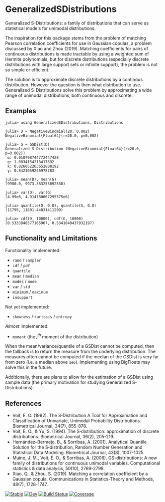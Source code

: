 # GeneralizedSDistributions

Generalized S-Distributions: a family of distributions that can serve as statistical models for unimodal distributions.

The inspiration for this package stems from the problem of matching Pearson correlation coefficients for use in Gaussian copulas, a problem discussed by Xiao and Zhou (2019). Matching coefficients for pairs of continuous distributions is made tractable by using a weighted sum of Hermite polynomials, but for discrete distributions (especially discrete distributions with large support sets or infinite support), the problem is not so simple or efficient. 

The solution is to approximate discrete distributions by a continous distribution. However the question is then what distribution to use. Generalized S-Distributions solve this problem by approximating a wide range of unimodal distributions, both continuous and discrete.

## Examples

```julia-repl
julia> using GeneralizedSDistributions, Distributions

julia> D = NegativeBinomial(20, 0.002)
NegativeBinomial{Float64}(r=20.0, p=0.002)

julia> G = GSDist(D)
Generalized S-Distribution (NegativeBinomial{Float64}(r=20.0, p=0.002))
 α: 0.010708744772447428
 g: 1.0034154213417692
 k: 0.026052263652808192
 γ: 0.8423059246978783

julia> mean(D), mean(G)
(9980.0, 9973.383253892538)

julia> var(D), var(G)
(4.99e6, 4.914780667295575e6)

julia> quantile(D, 0.8), quantile(G, 0.8)
(11795, 11801.44831411299)

julia> cdf(D, 10000), cdf(G, 10000)
(0.5333848577165967, 0.5341049437932197)
```

## Functionality and Limitations

Functionality implemented:

* `rand` / `sampler`
* `cdf` / `pdf`
* `quantile`
* `mean` / `median`
* `modes` / `mode`
* `var` / `std`
* `minimum` / `maximum`
* `insupport`

Not yet implemented:

* `skewness` / `kurtosis` / `entropy`

*Almost* implemented:

* `moment` (the $j^{th}$ moment of the distribution)

When the mean/variance/quantile of a GSDist cannot be computed, then the fallback is to return the measure from the underlying distribution. The measures often cannot be computed if the median of the GSDist is very far from zero (i.e. a median above `1e6`). Implementing using BigFloats may solve this in the future.

Additionally, there are plans to allow for the estimation of a GSDist using sample data (the primary motivation for studying Generalized S-Distributions).

## References

* Voit, E. O. (1992). The S‐Distribution A Tool for Approximation and Classification of Univariate, Unimodal Probability Distributions. Biometrical Journal, 34(7), 855-878.
* Voit, E. O., & Yu, S. (1994). The S‐distribution: approximation of discrete distributions. Biometrical Journal, 36(2), 205-219.
* Hernández–Bermejo, B., & Sorribas, A. (2001). Analytical Quantile Solution for the S‐distribution, Random Number Generation and Statistical Data Modeling. Biometrical Journal, 43(8), 1007-1025.
* Muino, J. M., Voit, E. O., & Sorribas, A. (2006). GS-distributions: A new family of distributions for continuous unimodal variables. Computational statistics & data analysis, 50(10), 2769-2798.
* Xiao, Q., & Zhou, S. (2019). Matching a correlation coefficient by a Gaussian copula. Communications in Statistics-Theory and Methods, 48(7), 1728-1747.

[![Stable](https://img.shields.io/badge/docs-stable-blue.svg)](https://adknudson.github.io/GeneralizedSDistributions.jl/stable)
[![Dev](https://img.shields.io/badge/docs-dev-blue.svg)](https://adknudson.github.io/GeneralizedSDistributions.jl/dev)
[![Build Status](https://github.com/adknudson/GeneralizedSDistributions.jl/workflows/CI/badge.svg)](https://github.com/adknudson/GeneralizedSDistributions.jl/actions)
[![Coverage](https://codecov.io/gh/adknudson/GeneralizedSDistributions.jl/branch/main/graph/badge.svg)](https://codecov.io/gh/adknudson/GeneralizedSDistributions.jl)



